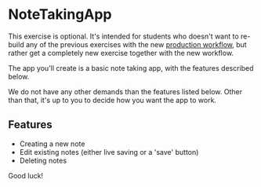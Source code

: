 # NoteTakingApp

This exercise is optional. It's intended for students who doesn't want to re-build any of the previous exercises with the new [production workflow](https://github.com/ReactForBeginners/es6-production-workflow), but rather get a completely new exercise together with the new workflow.  

The app you'll create is a basic note taking app, with the features described below.

We do not have any other demands than the features listed below. Other than that, it's up to you to decide how you want the app to work.

## Features

* Creating a new note
* Edit existing notes (either live saving or a 'save' button)
* Deleting notes  

Good luck!
